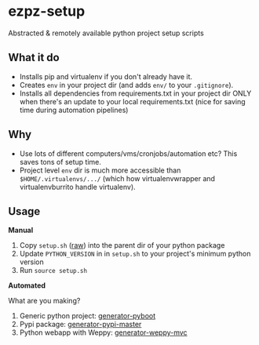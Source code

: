 # ezpz-setup
Abstracted &amp; remotely available python project setup scripts

## What it do
- Installs pip and virtualenv if you don't already have it.
- Creates `env` in your project dir (and adds `env/` to your `.gitignore`).
- Installs all dependencies from requirements.txt in your project dir ONLY when there's an update to your local requirements.txt (nice for saving time during automation pipelines)

## Why
- Use lots of different computers/vms/cronjobs/automation etc? This saves tons of setup time.
- Project level `env` dir is much more accessible than `$HOME/.virtualenvs/.../` (which how virtualenvwrapper and virtualenvburrito handle virtualenv).

## Usage

**Manual**

1. Copy `setup.sh` ([raw](https://raw.githubusercontent.com/mijdavis2/ezpz-setup/master/setup.sh)) into the parent dir of your python package
2. Update `PYTHON_VERSION` in in `setup.sh` to your project's minimum python version
3. Run `source setup.sh`

**Automated**

What are you making?

1. Generic python project: [generator-pyboot](https://github.com/mijdavis2/generator-pyboot)
2. Pypi package: [generator-pypi-master](https://github.com/mijdavis2/generator-pypi-master)
3. Python webapp with Weppy: [generator-weppy-mvc](https://github.com/mijdavis2/generator-weppy-mvc)
